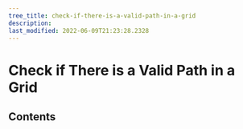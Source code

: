 ```yaml
---
tree_title: check-if-there-is-a-valid-path-in-a-grid
description: 
last_modified: 2022-06-09T21:23:28.2328
---
```


# Check if There is a Valid Path in a Grid

## Contents
